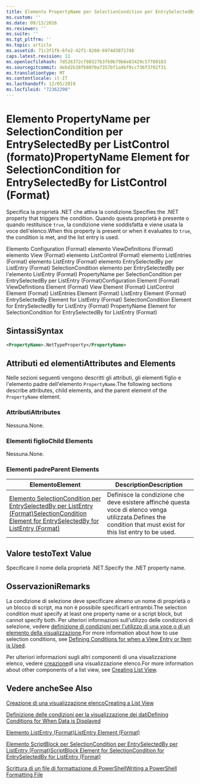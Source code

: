 ```yaml
---
title: Elemento PropertyName per SelectionCondition per EntrySelectedBy per ListControl (Format) | Microsoft Docs
ms.custom: ''
ms.date: 09/13/2016
ms.reviewer: ''
ms.suite: ''
ms.tgt_pltfrm: ''
ms.topic: article
ms.assetid: 71c3f1f6-6fe2-42f1-8260-6974d3871748
caps.latest.revision: 11
ms.openlocfilehash: 7d526372cf80327b3fb9b79b6e83429c57780183
ms.sourcegitcommit: debd2b38fb8070a7357bf1a4bf9cc736f3702f31
ms.translationtype: MT
ms.contentlocale: it-IT
ms.lasthandoff: 12/05/2019
ms.locfileid: "72362290"
---
```

# <a name="propertyname-element-for-selectioncondition-for-entryselectedby-for-listcontrol-format"></a><span data-ttu-id="a1b2f-102">Elemento PropertyName per SelectionCondition per EntrySelectedBy per ListControl (formato)</span><span class="sxs-lookup"><span data-stu-id="a1b2f-102">PropertyName Element for SelectionCondition for EntrySelectedBy for ListControl (Format)</span></span>

<span data-ttu-id="a1b2f-103">Specifica la proprietà .NET che attiva la condizione.</span><span class="sxs-lookup"><span data-stu-id="a1b2f-103">Specifies the .NET property that triggers the condition.</span></span> <span data-ttu-id="a1b2f-104">Quando questa proprietà è presente o quando restituisce `true`, la condizione viene soddisfatta e viene usata la voce dell'elenco.</span><span class="sxs-lookup"><span data-stu-id="a1b2f-104">When this property is present or when it evaluates to `true`, the condition is met, and the list entry is used.</span></span>

<span data-ttu-id="a1b2f-105">Elemento Configuration (Format) elemento ViewDefinitions (Format) elemento View (Format) elemento ListControl (Format) elemento ListEntries (Format) elemento ListEntry (Format) elemento EntrySelectedBy per ListEntry (Format) SelectionCondition elemento per EntrySelectedBy per l'elemento ListEntry (Format) PropertyName per SelectionCondition per EntrySelectedBy per ListEntry (Format)</span><span class="sxs-lookup"><span data-stu-id="a1b2f-105">Configuration Element (Format) ViewDefinitions Element (Format) View Element (Format) ListControl Element (Format) ListEntries Element (Format) ListEntry Element (Format) EntrySelectedBy Element for ListEntry (Format) SelectionCondition Element for EntrySelectedBy for ListEntry (Format) PropertyName Element for SelectionCondition for EntrySelectedBy for ListEntry (Format)</span></span>

## <a name="syntax"></a><span data-ttu-id="a1b2f-106">Sintassi</span><span class="sxs-lookup"><span data-stu-id="a1b2f-106">Syntax</span></span>

```xml
<PropertyName>.NetTypeProperty</PropertyName>
```

## <a name="attributes-and-elements"></a><span data-ttu-id="a1b2f-107">Attributi ed elementi</span><span class="sxs-lookup"><span data-stu-id="a1b2f-107">Attributes and Elements</span></span>

<span data-ttu-id="a1b2f-108">Nelle sezioni seguenti vengono descritti gli attributi, gli elementi figlio e l'elemento padre dell'elemento `PropertyName`.</span><span class="sxs-lookup"><span data-stu-id="a1b2f-108">The following sections describe attributes, child elements, and the parent element of the `PropertyName` element.</span></span>

### <a name="attributes"></a><span data-ttu-id="a1b2f-109">Attributi</span><span class="sxs-lookup"><span data-stu-id="a1b2f-109">Attributes</span></span>

<span data-ttu-id="a1b2f-110">Nessuna.</span><span class="sxs-lookup"><span data-stu-id="a1b2f-110">None.</span></span>

### <a name="child-elements"></a><span data-ttu-id="a1b2f-111">Elementi figlio</span><span class="sxs-lookup"><span data-stu-id="a1b2f-111">Child Elements</span></span>

<span data-ttu-id="a1b2f-112">Nessuna.</span><span class="sxs-lookup"><span data-stu-id="a1b2f-112">None.</span></span>

### <a name="parent-elements"></a><span data-ttu-id="a1b2f-113">Elementi padre</span><span class="sxs-lookup"><span data-stu-id="a1b2f-113">Parent Elements</span></span>

|<span data-ttu-id="a1b2f-114">Elemento</span><span class="sxs-lookup"><span data-stu-id="a1b2f-114">Element</span></span>|<span data-ttu-id="a1b2f-115">Description</span><span class="sxs-lookup"><span data-stu-id="a1b2f-115">Description</span></span>|
|-------------|-----------------|
|[<span data-ttu-id="a1b2f-116">Elemento SelectionCondition per EntrySelectedBy per ListEntry (Format)</span><span class="sxs-lookup"><span data-stu-id="a1b2f-116">SelectionCondition Element for EntrySelectedBy for ListEntry (Format)</span></span>](./selectioncondition-element-for-entryselectedby-for-listcontrol-format.md)|<span data-ttu-id="a1b2f-117">Definisce la condizione che deve esistere affinché questa voce di elenco venga utilizzata.</span><span class="sxs-lookup"><span data-stu-id="a1b2f-117">Defines the condition that must exist for this list entry to be used.</span></span>|

## <a name="text-value"></a><span data-ttu-id="a1b2f-118">Valore testo</span><span class="sxs-lookup"><span data-stu-id="a1b2f-118">Text Value</span></span>

<span data-ttu-id="a1b2f-119">Specificare il nome della proprietà .NET.</span><span class="sxs-lookup"><span data-stu-id="a1b2f-119">Specify the .NET property name.</span></span>

## <a name="remarks"></a><span data-ttu-id="a1b2f-120">Osservazioni</span><span class="sxs-lookup"><span data-stu-id="a1b2f-120">Remarks</span></span>

<span data-ttu-id="a1b2f-121">La condizione di selezione deve specificare almeno un nome di proprietà o un blocco di script, ma non è possibile specificarli entrambi.</span><span class="sxs-lookup"><span data-stu-id="a1b2f-121">The selection condition must specify at least one property name or a script block, but cannot specify both.</span></span> <span data-ttu-id="a1b2f-122">Per ulteriori informazioni sull'utilizzo delle condizioni di selezione, vedere [definizione di condizioni per l'utilizzo di una voce o di un elemento della visualizzazione](./defining-conditions-for-displaying-data.md).</span><span class="sxs-lookup"><span data-stu-id="a1b2f-122">For more information about how to use selection conditions, see [Defining Conditions for when a View Entry or Item is Used](./defining-conditions-for-displaying-data.md).</span></span>

<span data-ttu-id="a1b2f-123">Per ulteriori informazioni sugli altri componenti di una visualizzazione elenco, vedere [creazione](./creating-a-list-view.md)di una visualizzazione elenco.</span><span class="sxs-lookup"><span data-stu-id="a1b2f-123">For more information about other components of a list view, see [Creating List View](./creating-a-list-view.md).</span></span>

## <a name="see-also"></a><span data-ttu-id="a1b2f-124">Vedere anche</span><span class="sxs-lookup"><span data-stu-id="a1b2f-124">See Also</span></span>

[<span data-ttu-id="a1b2f-125">Creazione di una visualizzazione elenco</span><span class="sxs-lookup"><span data-stu-id="a1b2f-125">Creating a List View</span></span>](./creating-a-list-view.md)

[<span data-ttu-id="a1b2f-126">Definizione delle condizioni per la visualizzazione dei dati</span><span class="sxs-lookup"><span data-stu-id="a1b2f-126">Defining Conditions for When Data is Displayed</span></span>](./defining-conditions-for-displaying-data.md)

[<span data-ttu-id="a1b2f-127">Elemento ListEntry (Format)</span><span class="sxs-lookup"><span data-stu-id="a1b2f-127">ListEntry Element (Format)</span></span>](./listentry-element-for-listcontrol-format.md)

[<span data-ttu-id="a1b2f-128">Elemento ScriptBlock per SelectionCondition per EntrySelectedBy per ListEntry (Format)</span><span class="sxs-lookup"><span data-stu-id="a1b2f-128">ScriptBlock Element for SelectionCondition for EntrySelectedBy for ListEntry (Format)</span></span>](./scriptblock-element-for-selectioncondition-for-entryselectedby-for-listcontrol-format.md)

[<span data-ttu-id="a1b2f-129">Scrittura di un file di formattazione di PowerShell</span><span class="sxs-lookup"><span data-stu-id="a1b2f-129">Writing a PowerShell Formatting File</span></span>](./writing-a-powershell-formatting-file.md)
